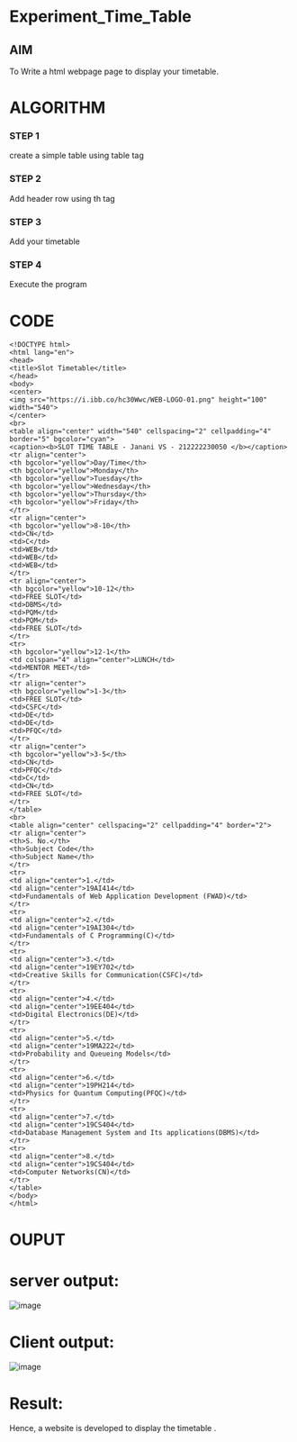 # Experiment_Time_Table

## AIM
To Write a html webpage page to display your timetable.

# ALGORITHM
### STEP 1
create a simple table using table tag
### STEP 2
Add header row using th tag
### STEP 3
Add your timetable
### STEP 4
Execute the program

# CODE
```
<!DOCTYPE html>
<html lang="en">
<head>
<title>Slot Timetable</title>
</head>
<body>
<center>
<img src="https://i.ibb.co/hc30Wwc/WEB-LOGO-01.png" height="100" width="540">
</center>
<br>
<table align="center" width="540" cellspacing="2" cellpadding="4" border="5" bgcolor="cyan">
<caption><b>SLOT TIME TABLE - Janani VS - 212222230050 </b></caption>
<tr align="center">
<th bgcolor="yellow">Day/Time</th>
<th bgcolor="yellow">Monday</th>
<th bgcolor="yellow">Tuesday</th>
<th bgcolor="yellow">Wednesday</th>
<th bgcolor="yellow">Thursday</th>
<th bgcolor="yellow">Friday</th>
</tr>
<tr align="center">
<th bgcolor="yellow">8-10</th>
<td>CN</td>
<td>C</td>
<td>WEB</td>
<td>WEB</td>
<td>WEB</td>
</tr>
<tr align="center">
<th bgcolor="yellow">10-12</th>
<td>FREE SLOT</td>
<td>DBMS</td>
<td>PQM</td>
<td>PQM</td>
<td>FREE SLOT</td>
</tr>
<tr>
<th bgcolor="yellow">12-1</th>
<td colspan="4" align="center">LUNCH</td>
<td>MENTOR MEET</td>
</tr>
<tr align="center">
<th bgcolor="yellow">1-3</th>
<td>FREE SLOT</td>
<td>CSFC</td>
<td>DE</td>
<td>DE</td>
<td>PFQC</td>
</tr>
<tr align="center">
<th bgcolor="yellow">3-5</th>
<td>CN</td>
<td>PFQC</td>
<td>C</td>
<td>CN</td>
<td>FREE SLOT</td>
</tr>
</table>
<br>
<table align="center" cellspacing="2" cellpadding="4" border="2">
<tr align="center">
<th>S. No.</th>
<th>Subject Code</th>
<th>Subject Name</th>
</tr>
<tr>
<td align="center">1.</td>
<td align="center">19AI414</td>
<td>Fundamentals of Web Application Development (FWAD)</td>
</tr>
<tr>
<td align="center">2.</td>
<td align="center">19AI304</td>
<td>Fundamentals of C Programming(C)</td>
</tr>
<tr>
<td align="center">3.</td>
<td align="center">19EY702</td>
<td>Creative Skills for Communication(CSFC)</td>
</tr>
<tr>
<td align="center">4.</td>
<td align="center">19EE404</td>
<td>Digital Electronics(DE)</td>
</tr>
<tr>
<td align="center">5.</td>
<td align="center">19MA222</td>
<td>Probability and Queueing Models</td>
</tr>
<tr>
<td align="center">6.</td>
<td align="center">19PH214</td>
<td>Physics for Quantum Computing(PFQC)</td>
</tr>
<tr>
<td align="center">7.</td>
<td align="center">19CS404</td>
<td>Database Management System and Its applications(DBMS)</td>
</tr>
<tr>
<td align="center">8.</td>
<td align="center">19CS404</td>
<td>Computer Networks(CN)</td>
</tr>
</table>
</body>
</html>
```

# OUPUT
# server output:
![image](https://github.com/janani225/timetable/assets/113497333/d9a23553-0605-4868-9b3c-86ccbaae9dd4)
# Client output:
![image](https://github.com/janani225/timetable/assets/113497333/42fa4a15-2a4f-4894-bc34-5d6f738c5abe)


# Result:
Hence, a website is developed to display the timetable .

